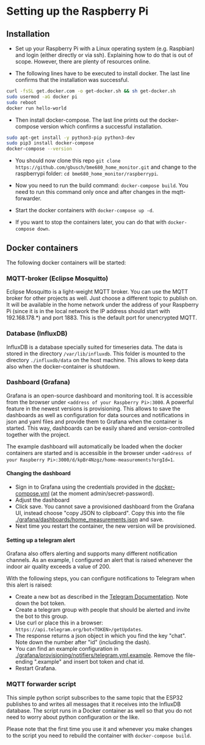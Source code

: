 # Setting up the Raspberry Pi

## Installation

* Set up your Raspberry Pi with a Linux operating system (e.g. Raspbian) and login (either directly or via ssh). Explaining how to do that is out of scope. However, there are plenty of resources online.

* The following lines have to be executed to install docker. The last line confirms that the installation was successful.
```bash
curl -fsSL get.docker.com -o get-docker.sh && sh get-docker.sh
sudo usermod -aG docker pi
sudo reboot
docker run hello-world
```

* Then install docker-compose. The last line prints out the docker-compose version which confirms a successful installation.
```bash
sudo apt-get install -y python3-pip python3-dev
sudo pip3 install docker-compose
docker-compose --version
```

* You should now clone this repo ```git clone https://github.com/gbusch/bme680_home_monitor.git``` and change to the raspberrypi folder: ```cd bme680_home_monitor/raspberrypi```.

* Now you need to run the build command: ```docker-compose build```. You need to run this command only once and after changes in the mqtt-forwarder.

* Start the docker containers with ```docker-compose up -d```. 

* If you want to stop the containers later, you can do that with ```docker-compose down```.


## Docker containers
The following docker containers will be started:
 
### MQTT-broker (Eclipse Mosquitto)
Eclipse Mosquitto is a light-weight MQTT broker. 
You can use the MQTT broker for other projects as well. Just choose a different topic to publish on.
It will be available in the home network under the address of your Raspberry Pi (since it is in the local network the IP address should start with 192.168.178.*) and port 1883. This is the default port for unencrypted MQTT.

### Database (InfluxDB)
InfluxDB is a database specially suited for timeseries data. The data is stored in the directory ```/var/lib/influxdb```. This folder is mounted to the directory ```./influxdb/data``` on the host machine. This allows to keep data also when the docker-container is shutdown.

### Dashboard (Grafana)
Grafana is an open-source dashboard and monitoring tool. It is accessible from the browser under ```<address of your Raspberry Pi>:3000```. A powerful feature in the newest versions is provisioning. This allows to save the dashboards as well as configuration for data sources and notifications in json and yaml files and provide them to Grafana when the container is started. This way, dashboards can be easily shared and version-controlled together with the project.

The example dashboard will automatically be loaded when the docker containers are started and is accessible in the browser under ```<address of your Raspberry Pi>:3000/d/kpBr4Nzgz/home-measurements?orgId=1```.

#### Changing the dashboard
* Sign in to Grafana using the credentials provided in the [docker-compose.yml](docker-compose.yml) (at the moment admin/secret-password).
* Adjust the dashboard
* Click save. You cannot save a provisioned dashboard from the Grafana UI, instead choose "copy JSON to clipboard". Copy this into the file [./grafana/dashboards/home_measurements.json](./grafana/dashboards/home_measurements.json) and save.
* Next time you restart the container, the new version will be provisioned.

#### Setting up a telegram alert
Grafana also offers alerting and supports many different notification channels. As an example, I configured an alert that is raised whenever the indoor air quality exceeds a value of 200. 

With the following steps, you can configure notifications to Telegram when this alert is raised:

* Create a new bot as described in the [Telegram Documentation](https://core.telegram.org/bots#6-botfather). Note down the bot token.
* Create a telegram group with people that should be alerted and invite the bot to this group.
* Use curl or place this in a browser: ```https://api.telegram.org/bot<TOKEN>/getUpdates```.
* The response returns a json object in which you find the key "chat". Note down the number after "id" (including the dash).
* You can find an example configuration in [./grafana/provisioning/notifiers/telegram.yml.example](./grafana/provisioning/notifiers/telegram.yml.example). Remove the file-ending ".example" and insert bot token and chat id.
* Restart Grafana.


### MQTT forwarder script
This simple python script subscribes to the same topic that the ESP32 publishes to and writes all messages that it receives into the InfluxDB database. The script runs in a Docker container as well so that you do not need to worry about python configuration or the like.

Please note that the first time you use it and whenever you make changes to the script you need to rebuild the container with ```docker-compose build```.
